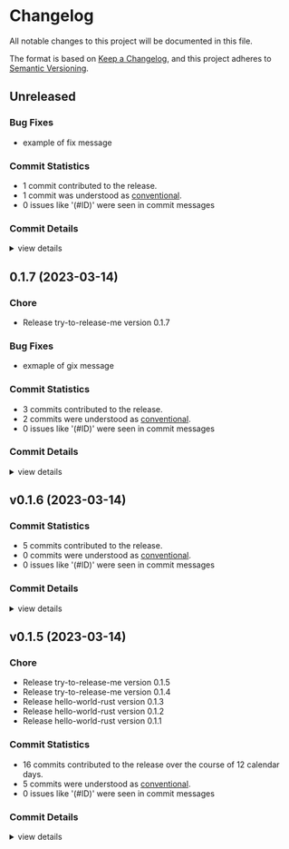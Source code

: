 # Changelog

All notable changes to this project will be documented in this file.

The format is based on [Keep a Changelog](https://keepachangelog.com/en/1.0.0/),
and this project adheres to [Semantic Versioning](https://semver.org/spec/v2.0.0.html).

## Unreleased

### Bug Fixes

 - <csr-id-f2982e5dc0fe5f225c46964cef137b0ad887bb1b/> example of fix message

### Commit Statistics

<csr-read-only-do-not-edit/>

 - 1 commit contributed to the release.
 - 1 commit was understood as [conventional](https://www.conventionalcommits.org).
 - 0 issues like '(#ID)' were seen in commit messages

### Commit Details

<csr-read-only-do-not-edit/>

<details><summary>view details</summary>

 * **Uncategorized**
    - Example of fix message ([`f2982e5`](https://github.com/tanyagalkina/coverall/commit/f2982e5dc0fe5f225c46964cef137b0ad887bb1b))
</details>

## 0.1.7 (2023-03-14)

### Chore

 - <csr-id-ad9224079d42615c1e04472035be8f34a80462cf/> Release try-to-release-me version 0.1.7

### Bug Fixes

 - <csr-id-bcd582ed66b6a9f74b7f0811ba632017215bba7c/> exmaple of gix message

### Commit Statistics

<csr-read-only-do-not-edit/>

 - 3 commits contributed to the release.
 - 2 commits were understood as [conventional](https://www.conventionalcommits.org).
 - 0 issues like '(#ID)' were seen in commit messages

### Commit Details

<csr-read-only-do-not-edit/>

<details><summary>view details</summary>

 * **Uncategorized**
    - Release try-to-release-me version 0.1.7 ([`ad92240`](https://github.com/tanyagalkina/coverall/commit/ad9224079d42615c1e04472035be8f34a80462cf))
    - Exmaple of gix message ([`bcd582e`](https://github.com/tanyagalkina/coverall/commit/bcd582ed66b6a9f74b7f0811ba632017215bba7c))
    - Current vertion in manifest file is 0.1.6 ([`167c9d1`](https://github.com/tanyagalkina/coverall/commit/167c9d10f77fd0c8c6c48709040221e60374bf70))
</details>

## v0.1.6 (2023-03-14)

### Commit Statistics

<csr-read-only-do-not-edit/>

 - 5 commits contributed to the release.
 - 0 commits were understood as [conventional](https://www.conventionalcommits.org).
 - 0 issues like '(#ID)' were seen in commit messages

### Commit Details

<csr-read-only-do-not-edit/>

<details><summary>view details</summary>

 * **Uncategorized**
    - Adjusting changelogs prior to release of try-to-release-me v0.1.6 ([`2b272a8`](https://github.com/tanyagalkina/coverall/commit/2b272a81833f4d55cbb04fe6a61ae28b57a834fe))
    - Add changelog ([`225e81f`](https://github.com/tanyagalkina/coverall/commit/225e81fb3f9bd17673f82462aa7d4718dac918eb))
    - Comment ([`3fa56a1`](https://github.com/tanyagalkina/coverall/commit/3fa56a13350ea90fa7040d9976775a603b1891be))
    - Adjusting changelogs prior to release of try-to-release-me v0.1.6 ([`f00fa98`](https://github.com/tanyagalkina/coverall/commit/f00fa9895741e447f9db241e04880f1a3761e031))
    - Comment ([`249a054`](https://github.com/tanyagalkina/coverall/commit/249a054a40488864bf31d7832c47417afad53b69))
</details>

## v0.1.5 (2023-03-14)

<csr-id-6a1ddcc65f5c2793ce8e7f57b9f7d0458e2a2639/>
<csr-id-3229f7fa24b004893fc3a67a14a477c1933b066c/>
<csr-id-59980babf6cc4fb65bc0ec4c6a86fea1275f83a0/>
<csr-id-2064f29a71e263775a4f5a3833dbba24db925c5d/>
<csr-id-4c4050fd81b23503b8caba964d5203145a67d066/>

### Chore

 - <csr-id-6a1ddcc65f5c2793ce8e7f57b9f7d0458e2a2639/> Release try-to-release-me version 0.1.5
 - <csr-id-3229f7fa24b004893fc3a67a14a477c1933b066c/> Release try-to-release-me version 0.1.4
 - <csr-id-59980babf6cc4fb65bc0ec4c6a86fea1275f83a0/> Release hello-world-rust version 0.1.3
 - <csr-id-2064f29a71e263775a4f5a3833dbba24db925c5d/> Release hello-world-rust version 0.1.2
 - <csr-id-4c4050fd81b23503b8caba964d5203145a67d066/> Release hello-world-rust version 0.1.1

### Commit Statistics

<csr-read-only-do-not-edit/>

 - 16 commits contributed to the release over the course of 12 calendar days.
 - 5 commits were understood as [conventional](https://www.conventionalcommits.org).
 - 0 issues like '(#ID)' were seen in commit messages

### Commit Details

<csr-read-only-do-not-edit/>

<details><summary>view details</summary>

 * **Uncategorized**
    - Add comment to the test ([`2af60a3`](https://github.com/tanyagalkina/coverall/commit/2af60a384d786376f9cbf0695e08f766d0c4072d))
    - Release try-to-release-me version 0.1.5 ([`6a1ddcc`](https://github.com/tanyagalkina/coverall/commit/6a1ddcc65f5c2793ce8e7f57b9f7d0458e2a2639))
    - License ([`8e30754`](https://github.com/tanyagalkina/coverall/commit/8e307548f2857f8119abfe639c7966c3b0157834))
    - Release try-to-release-me version 0.1.4 ([`3229f7f`](https://github.com/tanyagalkina/coverall/commit/3229f7fa24b004893fc3a67a14a477c1933b066c))
    - Renamed try crate ([`179037a`](https://github.com/tanyagalkina/coverall/commit/179037a451e0afe7bef5d38f3c01ef267c8842b5))
    - Release hello-world-rust version 0.1.3 ([`59980ba`](https://github.com/tanyagalkina/coverall/commit/59980babf6cc4fb65bc0ec4c6a86fea1275f83a0))
    - Cargo manifest ([`3a7d063`](https://github.com/tanyagalkina/coverall/commit/3a7d063471e3a55ee2a5e8a198e226ab8ca19183))
    - Release hello-world-rust version 0.1.2 ([`2064f29`](https://github.com/tanyagalkina/coverall/commit/2064f29a71e263775a4f5a3833dbba24db925c5d))
    - Release hello-world-rust version 0.1.1 ([`4c4050f`](https://github.com/tanyagalkina/coverall/commit/4c4050fd81b23503b8caba964d5203145a67d066))
    - Cargo manifest ([`5778f58`](https://github.com/tanyagalkina/coverall/commit/5778f58ac81f06e24675ba7f49779197e50a1789))
    - Cargo manifest ([`3fb91fb`](https://github.com/tanyagalkina/coverall/commit/3fb91fb02b5e92e9837e72898813369f4b913d75))
    - License ([`374d15c`](https://github.com/tanyagalkina/coverall/commit/374d15c011684223fc2a88ef6ea64da518ca22e0))
    - Description ([`eac93ca`](https://github.com/tanyagalkina/coverall/commit/eac93ca1d58680b9c162a2973f151997f643625a))
    - Cargo file ([`205e2c5`](https://github.com/tanyagalkina/coverall/commit/205e2c5c921aca4dd869f0375dab1e5e3a37ea77))
    - Gitignore ([`cab411e`](https://github.com/tanyagalkina/coverall/commit/cab411ebfa1d2020c511b0030b0fca62c194ce6e))
    - [INIT] ([`c6b5724`](https://github.com/tanyagalkina/coverall/commit/c6b572405805bf2ed85bf21281fc0b23ee3f5d1e))
</details>

